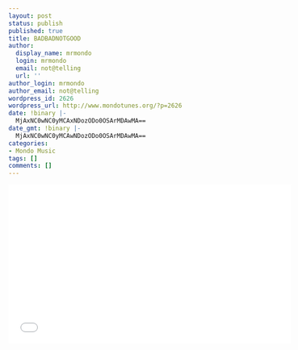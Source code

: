 ```yaml
---
layout: post
status: publish
published: true
title: BADBADNOTGOOD
author:
  display_name: mrmondo
  login: mrmondo
  email: not@telling
  url: ''
author_login: mrmondo
author_email: not@telling
wordpress_id: 2626
wordpress_url: http://www.mondotunes.org/?p=2626
date: !binary |-
  MjAxNC0wNC0yMCAxNDozODo0OSArMDAwMA==
date_gmt: !binary |-
  MjAxNC0wNC0yMCAwNDozODo0OSArMDAwMA==
categories:
- Mondo Music
tags: []
comments: []
---
```

<iframe width="560" height="315" src="//www.youtube.com/embed/m_W6e3l2jJU" frameborder="0"> </iframe>
